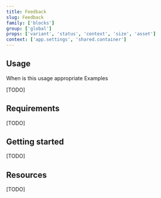 ```yaml
---
title: Feedback
slug: Feedback
family: ['blocks']
group: ['global']
props: ['variant', 'status', 'context', 'size', 'asset']
context: ['app.settings', 'shared.container']
---
```


## Usage

When is this usage appropriate
Examples

[TODO]

## Requirements

[TODO]

## Getting started

[TODO]

## Resources

[TODO]
